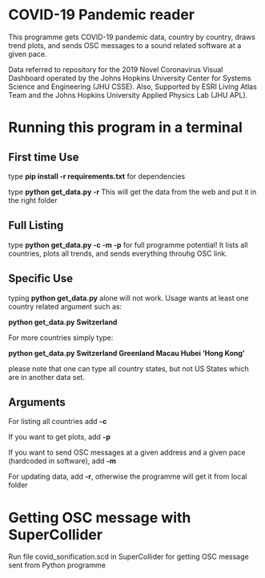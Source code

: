 # COVID-19 Pandemic reader

This programme gets COVID-19 pandemic data, country by country, draws trend plots, and sends OSC messages to a sound related software at a given pace.

Data referred to repository for the 2019 Novel Coronavirus Visual Dashboard operated by the Johns Hopkins University Center for Systems Science and Engineering (JHU CSSE). Also, Supported by ESRI Living Atlas Team and the Johns Hopkins University Applied Physics Lab (JHU APL).

# Running this program in a terminal

## First time Use

type <b>pip install -r requirements.txt</b> for dependencies

type <b>python get_data.py -r</b> This will get the data from the web and put it in the right folder

## Full Listing

type <b>python get_data.py -c -m -p</b> for full programme potential! It lists all countries, plots all trends, and sends everything throuhg OSC link.

## Specific Use

typing <b>python get_data.py</b> alone will not work. Usage wants at least one country related argument such as:

<b>python get_data.py Switzerland</b>

For more countries simply type:

<b>python get_data.py Switzerland Greenland Macau Hubei ‘Hong Kong’</b>

please note that one can type all country states, but not US States which are in another data set.

## Arguments

For listing all countries add <b>-c</b>

If you want to get plots, add <b>-p</b>

If you want to send OSC messages at a given address and a given pace (hardcoded in software), add <b>-m</b>

For updating data, add <b>-r</b>, otherwise the programme will get it from local folder

# Getting OSC message with SuperCollider

Run file covid_sonification.scd in SuperCollider for getting OSC message sent from Python programme
